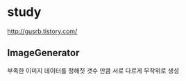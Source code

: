 study
=====
http://gusrb.tistory.com/

ImageGenerator
---------------
부족한 이미지 데이터를 정해짓 갯수 만큼 서로 다르게 무작위로 생성
